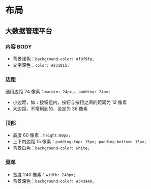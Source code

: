 # 布局

## 大数据管理平台

### 内容 BODY

+ 背景浅色：`background-color: #f8f9fa;`
+ 文字深色：`color: #231815;`

### 边距

通用边距 24 像素：`margin: 24px;`、`padding: 24px;`

+ 小边距，如：按钮组内，按钮与按钮之间的距离为 12 像素
+ 大边距，不常用到的，设定为 36 像素


### 顶部

+ 高度 60 像素：`height:60px;`
+ 上下内边距 15 像素：`padding-top: 15px; padding-bottom: 15px;`
+ 背景白色：`background-color: white;`

### 菜单

+ 宽度 240 像素：`width: 240px;`
+ 背景深色：`background-color: #343a40;`




